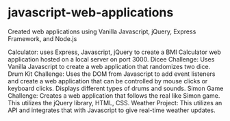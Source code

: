 # javascript-web-applications
Created web applications using Vanilla Javascript, jQuery, Express Framework, and Node.js

Calculator: uses Express, Javascript, jQuery to create a BMI Calculator web application hosted on a local server on port 3000.
Dicee Challenge: Uses Vanilla Javascript to create a web application that randomizes two dice.
Drum Kit Challenge: Uses the DOM from Javascript to add event listeners and create a web application that can be controlled by mouse clicks or keyboard clicks. Displays different types of drums and sounds.
Simon Game Challenge: Creates a web application that follows the real like Simon game. This utilizes the jQuery library, HTML, CSS.
Weather Project: This utilizes an API and integrates that with Javascript to give real-time weather updates.
